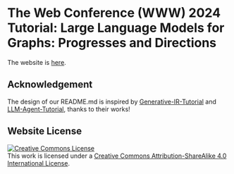 # The Web Conference (WWW) 2024 Tutorial: Large Language Models for Graphs: Progresses and Directions


The website is [here](https://llm4graph-tutorial.github.io/).


<!-- The code is adapted from the [Nerfies website](https://nerfies.github.io). -->

## Acknowledgement
The design of our README.md is inspired by [Generative-IR-Tutorial](https://thewebconf2024-generative-ir.github.io/) and [LLM-Agent-Tutorial](https://llmagenttutorial.github.io/), thanks to their works!

## Website License
<a rel="license" href="http://creativecommons.org/licenses/by-sa/4.0/"><img alt="Creative Commons License" style="border-width:0" src="https://i.creativecommons.org/l/by-sa/4.0/88x31.png" /></a><br />This work is licensed under a <a rel="license" href="http://creativecommons.org/licenses/by-sa/4.0/">Creative Commons Attribution-ShareAlike 4.0 International License</a>.
